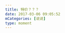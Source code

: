 ```yaml
---
title: 特价？？？
date: 2017-03-06 09:05:52
mCategories: [说说]
type: moment
---
```


<div id="pics-20170306090552"></div>

<script>
var data = [
    {"link": "2017-03-06_000000.jpeg", "type": "shuoshuo"}
];
picsRender(data, "pics-20170306090552");
</script>
